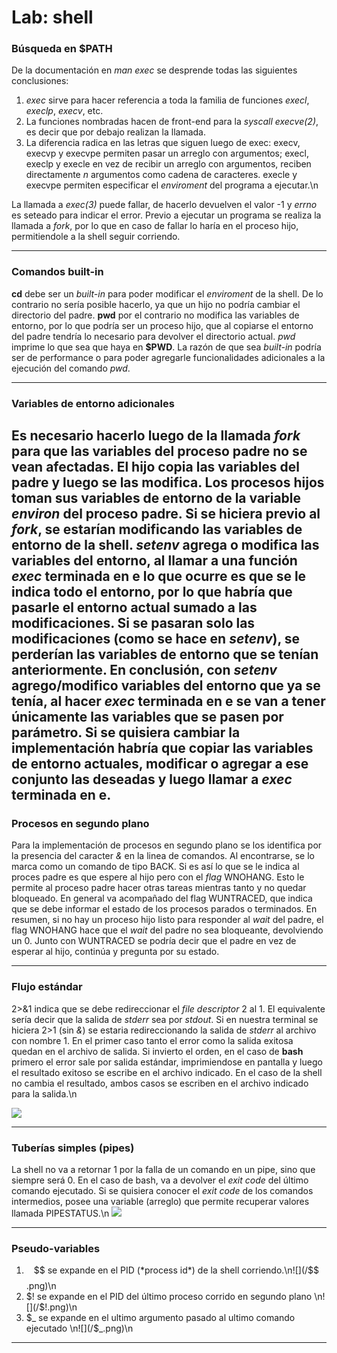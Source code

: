 # Lab: shell

### Búsqueda en $PATH

De la documentación en *man exec* se desprende todas las siguientes conclusiones:
1. *exec* sirve para hacer referencia a toda la familia de funciones *execl*, *execlp*, *execv*, etc.
2. La funciones nombradas hacen de front-end para la *syscall* *execve(2)*, es decir que por debajo realizan la llamada.
3. La diferencia radica en las letras que siguen luego de exec: execv, execvp y execvpe permiten pasar un arreglo con argumentos; execl, execlp y execle en vez de recibir un arreglo con argumentos, reciben directamente *n* argumentos como cadena de caracteres. execle y execvpe permiten especificar el *enviroment* del programa a ejecutar.\n

La llamada a *exec(3)* puede fallar, de hacerlo devuelven el valor -1 y *errno* es seteado para indicar el error. Previo a ejecutar un programa se realiza la llamada a *fork*, por lo que en caso de fallar lo haría en el proceso hijo, permitiendole a la shell seguir corriendo.





---

### Comandos built-in

**cd** debe ser un *built-in* para poder modificar el *enviroment* de la shell. De lo contrario no sería posible hacerlo, ya que un hijo no podría cambiar el directorio del padre. **pwd** por el contrario no modifica las variables de entorno, por lo que podría ser un proceso hijo, que al copiarse el entorno del padre tendría lo necesario para devolver el directorio actual. *pwd* imprime lo que sea que haya en **$PWD**. La razón de que sea *built-in* podría ser de performance o para poder agregarle funcionalidades adicionales a la ejecución del comando *pwd*.

---

### Variables de entorno adicionales

Es necesario hacerlo luego de la llamada *fork* para que las variables del proceso padre no se vean afectadas. El hijo copia las variables del padre y luego se las modifica. Los procesos hijos toman sus variables de entorno de la variable *environ* del proceso padre. Si se hiciera previo al *fork*, se estarían modificando las variables de entorno de la shell.
*setenv* agrega o modifica las variables del entorno, al llamar a una función *exec* terminada en **e** lo que ocurre es que se le indica todo el entorno, por lo que habría que pasarle el entorno actual sumado a las modificaciones. Si se pasaran solo las modificaciones (como se hace en *setenv*), se perderían las variables de entorno que se tenían anteriormente. En conclusión, con *setenv* agrego/modifico variables del entorno que ya se tenía, al hacer *exec* terminada en e se van a tener únicamente las variables que se pasen por parámetro. Si se quisiera cambiar la implementación habría que copiar las variables de entorno actuales, modificar o agregar a ese conjunto las deseadas y luego llamar a *exec* terminada en e.
---

### Procesos en segundo plano

Para la implementación de procesos en segundo plano se los identifica por la presencia del caracter *&* en la linea de comandos. Al encontrarse, se lo marca como un comando de tipo BACK. Si es así lo que se le indica al proces padre es que espere al hijo pero con el *flag* WNOHANG. Esto le permite al proceso padre hacer otras tareas mientras tanto y no quedar bloqueado. En general va acompañado del flag WUNTRACED, que indica que se debe informar el estado de los procesos parados o terminados. En resumen, si no hay un proceso hijo listo para responder al *wait* del padre, el flag WNOHANG hace que el *wait* del padre no sea bloqueante, devolviendo un 0. Junto con WUNTRACED se podría decir que el padre en vez de esperar al hijo, continúa y pregunta por su estado.

---

### Flujo estándar

2>&1 indica que se debe redireccionar el *file descriptor* 2 al 1. El equivalente sería decir que la salida de *stderr* sea por *stdout*. Si en nuestra terminal se hiciera 2>1 (sin *&*) se estaria redireccionando la salida de *stderr* al archivo con nombre 1. En el primer caso tanto el error como la salida exitosa quedan en el archivo de salida. Si invierto el orden, en el caso de **bash** primero el error sale por salida estándar, imprimiendose en pantalla y luego el resultado exitoso se escribe en el archivo indicado. En el caso de la shell no cambia el resultado, ambos casos se escriben en el archivo indicado para la salida.\n

![](/salida_error.png)



---

### Tuberías simples (pipes)

La shell no va a retornar 1 por la falla de un comando en un pipe, sino que siempre será 0. En el caso de bash, va a devolver el *exit code* del último comando ejecutado. Si se quisiera conocer el *exit code* de los comandos intermedios, posee una variable (arreglo) que permite recuperar valores llamada PIPESTATUS.\n 
![](/pipe_fail.png)

---

### Pseudo-variables

1. $$ se expande en el PID (*process id*) de la shell corriendo.\n![](/$$.png)\n
2. $! se expande en el PID del último proceso corrido en segundo plano \n![](/$!.png)\n
3. $_ se expande en el ultimo argumento pasado al ultimo comando ejecutado \n![](/$_.png)\n

---


